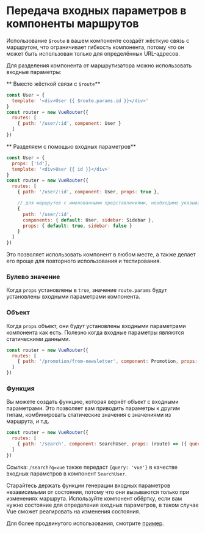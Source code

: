 # Передача входных параметров в компоненты маршрутов

Использование `$route` в вашем компоненте создаёт жёсткую связь с маршрутом, что ограничивает гибкость компонента, потому что он может быть использован только для определённых URL-адресов.

Для разделения компонента от маршрутизатора можно использовать входные параметры:

** Вместо жёсткой связи с `$route`**

``` js
const User = {
  template: '<div>User {{ $route.params.id }}</div>'
}
const router = new VueRouter({
  routes: [
    { path: '/user/:id', component: User }
  ]
})
```

** Разделяем с помощью входных параметров**

``` js
const User = {
  props: ['id'],
  template: '<div>User {{ id }}</div>'
}
const router = new VueRouter({
  routes: [
    { path: '/user/:id', component: User, props: true },

    // для маршрутов с именованными представлениями, необходимо указывать опцию `props` для каждого именованного представления:
    {
      path: '/user/:id',
      components: { default: User, sidebar: Sidebar },
      props: { default: true, sidebar: false }
    }
  ]
})
```

Это позволяет использовать компонент в любом месте, а также делает его проще для повторного использования и тестирования.

### Булево значение

Когда `props` установлены в `true`, значение `route.params` будут установлены входными параметрами компонента.

### Объект

Когда `props` объект, они будут установлены входными параметрами компонента как есть. Полезно когда входные параметры являются статическими данными.

``` js
const router = new VueRouter({
  routes: [
    { path: '/promotion/from-newsletter', component: Promotion, props: { newsletterPopup: false } }
  ]
})
```

### Функция

Вы можете создать функцию, которая вернёт объект с входными параметрами. Это позволяет вам приводить параметры к другим типам, комбинировать статические значения с значениями из маршрута, и т.д.

``` js
const router = new VueRouter({
  routes: [
    { path: '/search', component: SearchUser, props: (route) => ({ query: route.query.q }) }
  ]
})
```

Ссылка: `/search?q=vue` также передаст `{query: 'vue'}` в качестве входных параметров в компонент `SearchUser`.

Старайтесь держать функции генерации входных параметров независимыми от состояния, потому что они вызываются только при изменениях маршрута. Используйте компонент обёртку, если вам нужно состояние для определения входных параметров, в таком случае Vue сможет реагировать на изменения состояния.

Для более продвинутого использования, смотрите [пример](https://github.com/vuejs/vue-router/blob/dev/examples/route-props/app.js).
